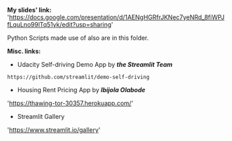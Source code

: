**My slides' link:**
'https://docs.google.com/presentation/d/1AENgHGRfrJKNec7yeNRd_8fiWPJfLquLno99lTq51yk/edit?usp=sharing'

Python Scripts made use of also are in  this folder.

**Misc. links:**

- Udacity Self-driving Demo App by ***the Streamlit Team***

`https://github.com/streamlit/demo-self-driving`

- Housing Rent Pricing App by ***Ibijola Olabode***

'https://thawing-tor-30357.herokuapp.com/'

- Streamlit Gallery

'https://www.streamlit.io/gallery'

